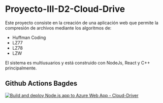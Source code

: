 # Proyecto-III-D2-Cloud-Drive

Este proyecto consiste en la creación de una aplicación web que permite la compresión de archivos mediante los algoritmos de:
<ul>
  <li>Huffman Coding</li> 
  <li>LZ77</li> 
  <li>LZ78</li>
  <li>LZW</li> 
</ul>

El sistema es multiusuarios y está construido con NodeJs, React y C++ principalmente.

## Github Actions Bagdes
[![Build and deploy Node.js app to Azure Web App - Cloud-Driver](https://github.com/rayo17/Proyecto-III-D2-Cloud-Drive/actions/workflows/master_cloud-driver.yml/badge.svg)](https://github.com/rayo17/Proyecto-III-D2-Cloud-Drive/actions/workflows/master_cloud-driver.yml)
